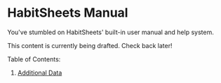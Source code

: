 # HabitSheets Manual

You've stumbled on HabitSheets' built-in user manual and help system.

This content is currently being drafted. Check back later!

Table of Contents:

1. [Additional Data](?manpage=additional_data)
